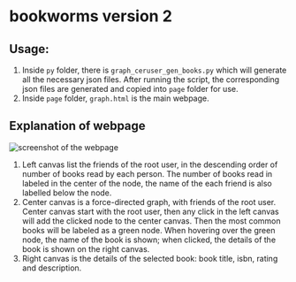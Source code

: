 # bookworms version 2

## Usage:

1. Inside `py` folder, there is `graph_ceruser_gen_books.py` which will generate all the necessary json files. After running the script, the corresponding json files are generated and copied into `page` folder for use.
2. Inside `page` folder, `graph.html` is the main webpage.

## Explanation of webpage

![screenshot of the webpage](https://github.gatech.edu/hlu82/bookwormsv2/blob/master/misc/screenshot.png)

1. Left canvas list the friends of the root user, in the descending order of number of books read by each person. The number of books read in labeled in the center of the node, the name of the each friend is also labelled below the node.
2. Center canvas is a force-directed graph, with friends of the root user. Center canvas start with the root user, then any click in the left canvas will add the clicked node to the center canvas. Then the most common books will be labeled as a green node. When hovering over the green node, the name of the book is shown; when clicked, the details of the book is shown on the right canvas.
3. Right canvas is the details of the selected book: book title, isbn, rating and description.
